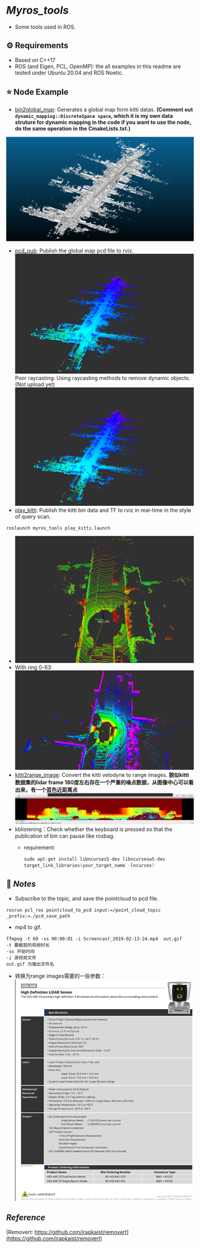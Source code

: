 # *Myros_tools*

- Some tools used in ROS.

## ⚙️ Requirements

- Based on C++17
- ROS (and Eigen, PCL, OpenMP): the all examples in this readme are tested under Ubuntu 20.04 and ROS Noetic.

## ⭐️ Node Example

* [bin2global_map](myros_tools/src/bin2global_map.cpp): Generates a global map form kitti datas. **(Comment out ``dynamic_mapping::DiscreteSpace space``, which it is my own data struture for dynamic mapping in the code if you want to use the node, do the same operation in the CmakeLists.txt.)**

![img](imgs/05.png)

- [pcd_pub](myros_tools/src/pcd_pub.cpp): Publish the global map pcd file to rviz.
  ![img](imgs/05r.png)
  Poor raycasting: Using raycasting methods to remove dynamic objects.(Not upload yet)
  ![img](imgs/poor_raycasting.png)
- [play_kitti](myros_tools/src/play_kitti.cpp): Publish the kitti bin data and TF to rviz in real-time in the style of query scan.

```
roslaunch myros_tools play_kitti.launch 
```

- ![img](imgs/scan.png)
- With ring 0-63:
  ![img](imgs/ring.png)
- [kitti2range_image](myros_tools/src/kitti2range_image.cpp): Convert the kitti velodyne to range images. **貌似kitti数据集的lidar frame 180度左右存在一个严重的噪点数据，从图像中心可以看出来，有一个蓝色近距离点**
  ![img](imgs/range_images.gif)
- kblistening：Check whether the keyboard is pressed so that the publication of bin can pause like rosbag.
  - requirement:

    ```C++
    sudo apt-get install libncurses5-dev libncursesw5-dev
    target_link_libraries(your_target_name -lncurses)
    ```

## 💬 *Notes*

- Subscribe to the topic, and save the pointcloud to pcd file.

```
rosrun pcl_ros pointcloud_to_pcd input:=/point_cloud_topic _prefix:=./pcd_save_path
```

- mp4 to gif.

```
ffmpeg -t 60 -ss 00:00:01 -i Screencast_2019-02-13-24.mp4  out.gif
-t 要截取的视频时长
-ss 开始时间
-i 源视频文件
out.gif 为输出文件名
```

- 转换为range images需要的一些参数：
  ![](imgs/velodyne_params.png)

## *Reference*

[Removert: https://github.com/irapkaist/removert](https://github.com/irapkaist/removert)
